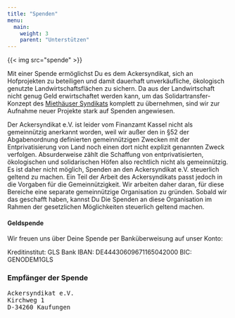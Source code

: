 ```yaml
---
title: "Spenden"
menu:
  main:
    weight: 3
    parent: "Unterstützen"
---
```


{{< img src="spende" >}}

Mit einer Spende ermöglichst Du es dem Ackersyndikat, sich an Hofprojekten zu beteiligen und damit dauerhaft unverkäufliche, ökologisch genutzte Landwirtschaftsflächen zu sichern. Da aus der Landwirtschaft nicht genug Geld erwirtschaftet werden kann, um das Solidartransfer-Konzept des [Miethäuser Syndikats](https://syndikat.org/de/solidartransfer/) komplett zu übernehmen, sind wir zur Aufnahme neuer Projekte stark auf Spenden angewiesen.

Der Ackersyndikat e.V. ist leider vom Finanzamt Kassel nicht als gemeinnützig anerkannt worden, weil wir außer den in §52 der Abgabenordnung definierten gemeinnützigen Zwecken mit der Entprivatisierung von Land noch einen dort nicht explizit genannten Zweck verfolgen. Absurderweise zählt die Schaffung von entprivatisierten, ökologischen und solidarischen Höfen also rechtlich nicht als gemeinnützig. Es ist daher nicht möglich, Spenden an den Ackersyndikat e.V. steuerlich geltend zu machen.
Ein Teil der Arbeit des Ackersyndikats passt jedoch in die Vorgaben für die Gemeinnützigkeit. Wir arbeiten daher daran, für diese Bereiche eine separate gemeinnützige Organisation zu gründen. Sobald wir das geschafft haben, kannst Du Die Spenden an diese Organisation im Rahmen der gesetzlichen Möglichkeiten steuerlich geltend machen. 

#### Geldspende

Wir freuen uns über Deine Spende per Banküberweisung auf unser Konto:

  Kreditinstitut: GLS Bank
  IBAN: DE44430609671165042000
  BIC: GENODEM1GLS

### Empfänger der Spende

<pre>Ackersyndikat e.V.
Kirchweg 1
D-34260 Kaufungen</pre>
